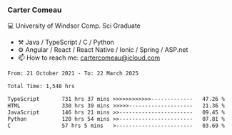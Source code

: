 ### Carter Comeau

💻 University of Windsor Comp. Sci Graduate

- ⚒️ Java / TypeScript / C / Python
- ⚙️ Angular / React / React Native / Ionic / Spring / ASP.net
- 📫 How to reach me: cartercomeau@icloud.com

<!--START_SECTION:waka-->

```txt
From: 21 October 2021 - To: 22 March 2025

Total Time: 1,548 hrs

TypeScript       731 hrs 37 mins >>>>>>>>>>>>-------------   47.26 %
HTML             330 hrs 39 mins >>>>>--------------------   21.36 %
JavaScript       146 hrs 21 mins >>-----------------------   09.45 %
Python           120 hrs 54 mins >>-----------------------   07.81 %
C                57 hrs 5 mins   >------------------------   03.69 %
```

<!--END_SECTION:waka-->
